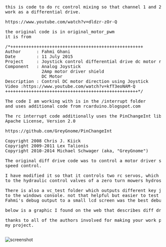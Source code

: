 
<pre>

this is code to do rc control mixing so that channel 1 and 2
work as a differential drive.

https://www.youtube.com/watch?v=dldzr-zOr-Q

the original code is in original_motor_pwm
it is from 

/*+++++++++++++++++++++++++++++++++++++++++++++++++++
Author      : Fahmi Ghani
Date        : 11 July 2015 
Project     : Joystick control differential drive dc motor robot
Component   : Analog Joystick
              2Amp motor driver shield
              DC Motor
Description : Control DC motor direction using Joystick
Video :https://www.youtube.com/watch?v=kfT3eoNAM-Q
+++++++++++++++++++++++++++++++++++++++++++++++++++*/

The code I am working with is in the /interrupt folder
and uses additional code from rcarduino.blogspot.com

The rc interrupt code additionally uses the PinChangeInt library v2.402
Apache License, Version 2.0

https://github.com/GreyGnome/PinChangeInt

Copyright 2008 Chris J. Kiick
Copyright 2009-2011 Lex Talionis
Copyright 2010-2014 Michael Schwager (aka, "GreyGnome")

The original diff drive code was to control a motor driver shield with pwm 
speed control.

I have modified it so that it controls two rc servos, which are hooked up
to the hydraulic control valves of a zero turn mowers hydrostatic transmissions.

There is also a vc_test folder which outputs different key joystick translations
to the windows console. not that helpful but easier to test and debug than serial output.
Fahmi's debug output to a small lcd screen was the best debugging setup see the end of his video.

below is a graphic I found on the web that describes diff drive mixing by stick position.

thanks to all of the authors involved for making your work public it was a great help in
my project.

</pre>

![screenshot](https://raw.githubusercontent.com/dzzie/home_automation/master/servo_diff_drive/Cartesian-Mapping.jpg)